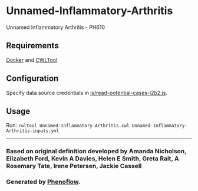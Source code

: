 # Unnamed-Inflammatory-Arthritis

Unnamed Inflammatory Arthritis - PH610

## Requirements

[Docker](https://docs.docker.com/install/) and [CWLTool](https://github.com/common-workflow-language/cwltool#install)

## Configuration

Specify data source credentials in [js/read-potential-cases-i2b2.js](js/read-potential-cases-i2b2.js).

## Usage

Run: `cwltool Unnamed-Inflammatory-Arthritis.cwl Unnamed-Inflammatory-Arthritis-inputs.yml`

***

### Based on original definition developed by Amanda Nicholson, Elizabeth Ford, Kevin A Davies, Helen E Smith, Greta Rait, A Rosemary Tate, Irene Petersen, Jackie Cassell
### Generated by [Phenoflow](https://kclhi.org/phenoflow).
